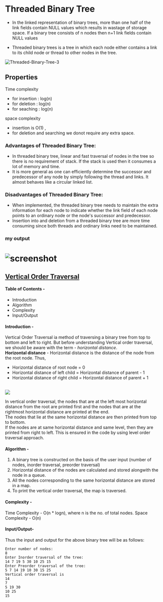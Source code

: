 # Threaded Binary Tree

- In the linked representation of binary trees, more than one half of the link fields contain NULL values
 which results in wastage of storage space. If a binary tree consists of n nodes then n+1 link fields contain NULL values

- Threaded binary trees is a tree in which each node either contains a link to its child 
node or thread to other nodes in the tree.

![Threaded-Binary-Tree-3](https://user-images.githubusercontent.com/91557659/162864478-edd443f3-1007-474a-929f-edf343620038.png)

## Properties
Time complexity 

- for insertion : log(n)
- for deletion : log(n)
- for seaching : log(n)

space complexity 
- insertion is O(1) , 
- for deletion and searching we donot require any extra space.

### Advantages of Threaded Binary Tree:

- In threaded binary tree, linear and fast traversal of nodes in the tree so there is no requirement of stack. If the stack is used then it consumes a lot of memory and time.
- It is more general as one can efficiently determine the successor and predecessor of any node by simply following the thread and links. It almost behaves like a circular linked list.
### Disadvantages of Threaded Binary Tree:

- When implemented, the threaded binary tree needs to maintain the extra information for each node to indicate whether the link field of each node points to an ordinary node or the node's successor and predecessor.
- Insertion into and deletion from a threaded binary tree are more time consuming since both threads and ordinary links need to be maintained.

### my output
  ![screenshot](https://user-images.githubusercontent.com/91557659/162948412-0edeb68b-2516-4c38-8fac-c17bd222134c.PNG)
=======
## [Vertical Order Traversal](T-Tree\T-TreeTraversals\verticalTraversal.cpp)
#### **Table of Contents -**
- Introduction
- Algorithm
- Complexity
- Input/Output

#### **Introduction -**
Vertical Order Traversal ia method of traversing a binary tree from top to bottom and left to right.
But before understanding Vertical order traversal, we should be aware with the term - *horizontal distance*.<br>
**Horizontal distance** - Horizontal distance is the distance of the node from the root node. Thus,
- Horizontal distance of root node = 0
- Horizontal distance of left child = Horizontal distance of parent - 1
- Horizontal distance of right child = Horizontal distance of parent + 1
<br></br>
<img src = "https://i.imgur.com/I7g4VHa.png"/>

In vertical order traversal, the nodes that are at the left most horizontal distance from the root are printed first and the nodes that are at the rightmost horizontal distance are printed at the end. <br> The nodes that lie at the same horizontal distance are then printed from top to bottom. <br> If the nodes are at same horizontal distance and same level, then they are printed from right to left. This is ensured in the code by using level order traversal approach. <br>

#### **Algorithm -** 
1. A binary tree is constructed on the basis of the user input (number of nodes, inorder traversal, preorder traversal)<br>
2. Horizontal distance of the nodes are calculated and stored alongwith the node in a queue.<br>
3. All the nodes corresponding to the same horizontal distance are stored in a map.<br>
4. To print the vertical order traversal, the map is traversed. 

#### **Complexity -**
Time Complexity - O(n * logn), where n is the no. of total nodes.
Space Complexity - O(n)

#### **Input/Output-**
Thus the input and output for the above binary tree will be as follows: <br>
```
Enter number of nodes: 
8
Enter Inorder traversal of the tree: 
14 7 19 5 30 10 25 15
Enter Preorder traversal of the tree: 
5 7 14 19 10 30 15 25
Vertical order traversal is 
14
7
5 19 30
10 25
15
```
